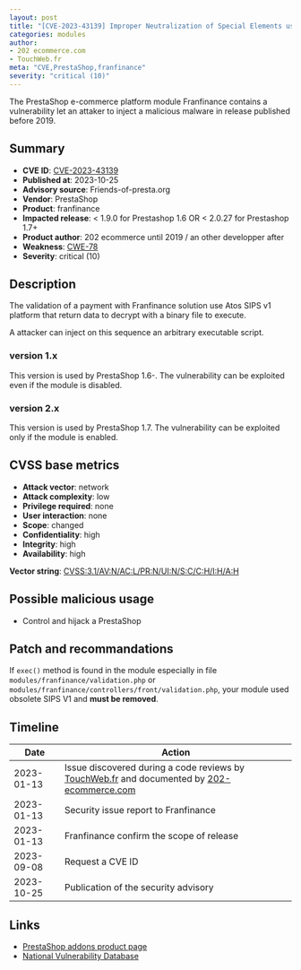 ```yaml
---
layout: post
title: "[CVE-2023-43139] Improper Neutralization of Special Elements used in an OS Command in Franfinance module for PrestaShop"
categories: modules
author:
- 202 ecommerce.com
- TouchWeb.fr
meta: "CVE,PrestaShop,franfinance"
severity: "critical (10)"
---
```


The PrestaShop e-commerce platform module Franfinance contains a vulnerability let an attaker to inject a malicious malware in release published before 2019.


## Summary

* **CVE ID**: [CVE-2023-43139](https://cve.mitre.org/cgi-bin/cvename.cgi?name=CVE-2023-43139)
* **Published at**: 2023-10-25
* **Advisory source**: Friends-of-presta.org
* **Vendor**: PrestaShop
* **Product**: franfinance
* **Impacted release**: < 1.9.0 for Prestashop 1.6 OR < 2.0.27 for Prestashop 1.7+
* **Product author**: 202 ecommerce until 2019 / an other developper after
* **Weakness**: [CWE-78](https://cwe.mitre.org/data/definitions/78.html)
* **Severity**: critical (10)


## Description

The validation of a payment with Franfinance solution use Atos SIPS v1 platform that return data to decrypt with a binary file to execute.

A attacker can inject on this sequence an arbitrary executable script.

### version 1.x

This version is used by PrestaShop 1.6-. The vulnerability can be exploited even if the module is disabled.

### version 2.x

This version is used by PrestaShop 1.7. The vulnerability can be exploited only if the module is enabled.


## CVSS base metrics

* **Attack vector**: network
* **Attack complexity**: low
* **Privilege required**: none
* **User interaction**: none
* **Scope**: changed
* **Confidentiality**: high
* **Integrity**: high
* **Availability**: high

**Vector string**: [CVSS:3.1/AV:N/AC:L/PR:N/UI:N/S:C/C:H/I:H/A:H](https://nvd.nist.gov/vuln-metrics/cvss/v3-calculator?vector=AV:N/AC:L/PR:N/UI:N/S:C/C:H/I:H/A:H)

## Possible malicious usage

* Control and hijack a PrestaShop

## Patch and recommandations

If `exec()` method is found in the module especially in file `modules/franfinance/validation.php` or `modules/franfinance/controllers/front/validation.php`, your module used obsolete SIPS V1 and **must be removed**.

## Timeline

| Date | Action |
|--|--|
| 2023-01-13 | Issue discovered during a code reviews by [TouchWeb.fr](https://touchweb.fr) and documented by [202-ecommerce.com](https://www.202-ecommerce.com/) |
| 2023-01-13 | Security issue report to Franfinance |
| 2023-01-13 | Franfinance confirm the scope of release |
| 2023-09-08 | Request a CVE ID |
| 2023-10-25 | Publication of the security advisory |


## Links

* [PrestaShop addons product page](https://opencredit.franfinance.com/foire-aux-questions/la-mise-en-place-dune-solution-de-facilite-de-paiement/comment-mettre-en-place)
* [National Vulnerability Database](https://nvd.nist.gov/vuln/detail/CVE-2023-43139)

